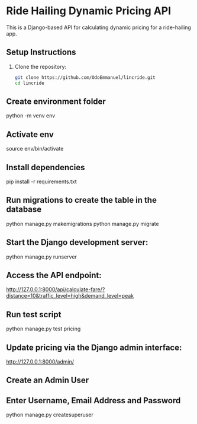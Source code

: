 # Ride Hailing Dynamic Pricing API

This is a Django-based API for calculating dynamic pricing for a ride-hailing app.

## Setup Instructions

1. Clone the repository:
   ```bash
   git clone https://github.com/OdoEmmanuel/lincride.git
   cd lincride

## Create environment folder
python -m venv env

## Activate env
source env/bin/activate

## Install dependencies
pip install -r requirements.txt


## Run migrations to create the table in the database
python manage.py makemigrations
python manage.py migrate


## Start the Django development server:
python manage.py runserver


## Access the API endpoint:
http://127.0.0.1:8000/api/calculate-fare/?distance=10&traffic_level=high&demand_level=peak


## Run test script
python manage.py test pricing


## Update pricing via the Django admin interface:
http://127.0.0.1:8000/admin/


## Create an Admin User
   ## Enter Username, Email Address and Password
python manage.py createsuperuser